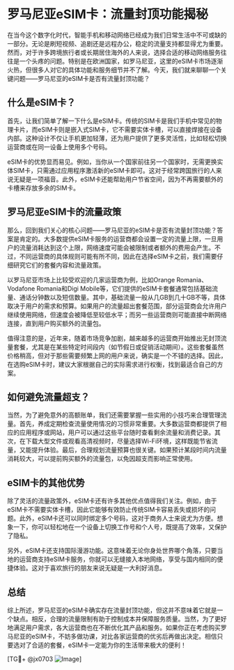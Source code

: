 # 罗马尼亚eSIM卡：流量封顶功能揭秘

在当今这个数字化时代，智能手机和移动网络已经成为我们日常生活中不可或缺的一部分。无论是刷短视频、追剧还是远程办公，稳定的流量支持都显得尤为重要。然而，对于许多跨境旅行者或长期居住海外的人来说，选择合适的移动网络服务往往是一个头疼的问题。特别是在欧洲国家，如罗马尼亚，这里的eSIM卡市场逐渐火热，但很多人对它的具体功能和服务细节并不了解。今天，我们就来聊聊一个关键问题——罗马尼亚的eSIM卡是否有流量封顶功能？

## 什么是eSIM卡？

首先，让我们简单了解一下什么是eSIM卡。传统的SIM卡是我们手机中常见的物理卡片，而eSIM卡则是嵌入式SIM卡，它不需要实体卡槽，可以直接焊接在设备内部。这种设计不仅让手机更加轻薄，还为用户提供了更多灵活性，比如轻松切换运营商或在同一设备上使用多个号码。

eSIM卡的优势显而易见。例如，当你从一个国家前往另一个国家时，无需更换实体SIM卡，只需通过应用程序激活新的eSIM卡即可。这对于经常跨国旅行的人来说无疑是一项福音。此外，eSIM卡还能帮助用户节省空间，因为不再需要额外的卡槽来存放多余的SIM卡。

## 罗马尼亚eSIM卡的流量政策

那么，回到我们关心的核心问题——罗马尼亚的eSIM卡是否有流量封顶功能？答案是肯定的。大多数提供eSIM卡服务的运营商都会设置一定的流量上限，一旦用户的流量消耗达到这个上限，网络速度可能会被限制或者额外的费用会产生。不过，不同运营商的具体规则可能有所不同，因此在选择eSIM卡之前，我们需要仔细研究它们的套餐内容和流量政策。

以罗马尼亚市场上比较受欢迎的几家运营商为例，比如Orange Romania、Vodafone Romania和Digi Mobile等，它们提供的eSIM卡套餐通常包括基础流量、通话分钟数以及短信数量。其中，基础流量一般从几GB到几十GB不等，具体取决于用户的需求和预算。如果用户的流量超出套餐范围，部分运营商会允许用户继续使用网络，但速度会被降低至较低水平；而另一些运营商则可能直接中断网络连接，直到用户购买额外的流量包。

值得注意的是，近年来，随着市场竞争加剧，越来越多的运营商开始推出无封顶流量套餐，尤其是在某些特定时间段内（如节假日或促销活动期间）。这些套餐虽然价格稍高，但对于那些需要频繁上网的用户来说，确实是一个不错的选择。因此，在选购eSIM卡时，建议大家根据自己的实际需求进行权衡，找到最适合自己的方案。

## 如何避免流量超支？

当然，为了避免意外的高额账单，我们还需要掌握一些实用的小技巧来合理管理流量。首先，养成定期检查流量使用情况的习惯非常重要。大多数运营商都提供了相应的应用程序或网站，用户可以通过这些平台随时查看剩余流量和消费记录。其次，在下载大型文件或观看高清视频时，尽量选择Wi-Fi环境，这样既能节省流量，又能提升体验。最后，合理规划流量预算也很关键。如果预计某段时间内流量消耗较大，可以提前购买额外的流量包，以免因超支而影响正常使用。

## eSIM卡的其他优势

除了灵活的流量政策外，eSIM卡还有许多其他优点值得我们关注。例如，由于eSIM卡不需要实体卡槽，因此它能够有效防止传统SIM卡容易丢失或损坏的问题。此外，eSIM卡还可以同时绑定多个号码，这对于商务人士来说尤为方便。想象一下，你可以轻松地在一个设备上切换工作号和个人号，既提高了效率，又保护了隐私。

另外，eSIM卡还支持国际漫游功能。这意味着无论你身处世界哪个角落，只要当地的运营商支持eSIM卡服务，你就可以无缝接入本地网络，享受与国内相同的便捷体验。这对于喜欢旅行的朋友来说无疑是一大利好消息。

## 总结

综上所述，罗马尼亚的eSIM卡确实存在流量封顶功能，但这并不意味着它就是一个缺点。相反，合理的流量限制有助于控制成本并保障服务质量。当然，为了更好地满足用户需求，各大运营商也在不断优化其产品和服务。如果你正在考虑购买罗马尼亚的eSIM卡，不妨多做功课，对比各家运营商的优劣后再做出决定。相信只要选对了合适的套餐，eSIM卡一定能为你的生活带来极大的便利！

[TG💪+ @jx0703 ![Image](https://github.com/user-attachments/assets/dbca1d08-cadb-493c-b0ec-ad6f7a83f270)]